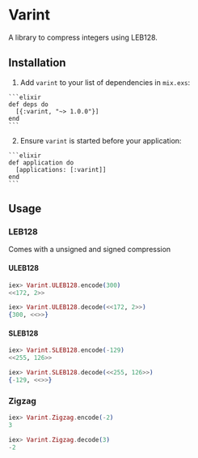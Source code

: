 # Varint

A library to compress integers using LEB128.

## Installation

  1. Add `varint` to your list of dependencies in `mix.exs`:

    ```elixir
    def deps do
      [{:varint, "~> 1.0.0"}]
    end
    ```

  2. Ensure `varint` is started before your application:

    ```elixir
    def application do
      [applications: [:varint]]
    end
    ```

## Usage

### LEB128

Comes with a unsigned and signed compression

#### ULEB128

```elixir
iex> Varint.ULEB128.encode(300)
<<172, 2>>

iex> Varint.ULEB128.decode(<<172, 2>>)
{300, <<>>}
```

#### SLEB128

```elixir
iex> Varint.SLEB128.encode(-129)
<<255, 126>>

iex> Varint.SLEB128.decode(<<255, 126>>)
{-129, <<>>}
```

### Zigzag

```elixir
iex> Varint.Zigzag.encode(-2)
3
```

```elixir
iex> Varint.Zigzag.decode(3)
-2
```
